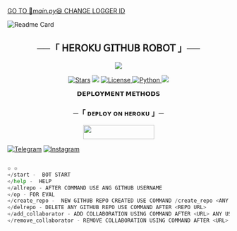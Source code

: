 [GO TO 👀_main.py_😆 CHANGE LOGGER ID](https://github.com/RDX-RAj/GITHUB-HEROKU/blob/a09b551db47ec9069cc283ebf33e07a3ffc61d4d/rdxop/__main__.py#L7)
    
![Readme Card](https://github-readme-stats.vercel.app/api/pin/?username=RDX-RAj&repo=GITHUB-HEROKU&theme=flag-india)



<h2 align="center">
    ──「 𝖧𝖤𝖱𝖮𝖪𝖴 𝖦𝖨𝖳𝖧𝖴𝖡 𝖱𝖮𝖡𝖮𝖳 」──
</h2>


<p align="center">
  <img src="https://graph.org/file/99513b1e1e1606008bd7b.jpg">
</p>

<p align="center">
<a href="https://github.com/RDX-RAj/GITHUB-HEROKU/stargazers"><img src="https://img.shields.io/github/stars/RDX-RAj/GITHUB-HEROKU?color=black&logo=github&logoColor=black&style=for-the-badge" alt="Stars" /></a>
<a href="https://github.com/RDX-RAj/GITHUB-HEROKU/network/members"> <img src="https://img.shields.io/github/forks/RDX-RAj/GITHUB-HEROKU?color=black&logo=github&logoColor=black&style=for-the-badge" /></a>
<a href="https://github.com/RDX-RAj/GITHUB-HEROKU/blob/master/LICENSE"> <img src="https://img.shields.io/badge/License-MIT-blueviolet?style=for-the-badge" alt="License" /> </a>
<a href="https://www.python.org/"> <img src="https://img.shields.io/badge/Written%20in-Python-orange?style=for-the-badge&logo=python" alt="Python" /> </a>
<a href="https://github.com/RDX-RAj/GITHUB-HEROKU/commits/RDX-RAj"> <img src="https://img.shields.io/github/last-commit/RDX-RAj/GITHUB-HEROKU?color=blue&logo=github&logoColor=green&style=for-the-badge" /></a>
</p>





<p align="center">
<b>𝗗𝗘𝗣𝗟𝗢𝗬𝗠𝗘𝗡𝗧 𝗠𝗘𝗧𝗛𝗢𝗗𝗦</b>
</p>

<h3 align="center">
    ─「 ᴅᴇᴩʟᴏʏ ᴏɴ ʜᴇʀᴏᴋᴜ 」─
</h3>

<p align="center"><a href="https://dashboard.heroku.com/new?template=https://github.com/RDX-RAj/GITHUB-HEROKU"> <img src="https://img.shields.io/badge/𝖡𝖧𝖮𝖲𝖣𝖨 𝖪 𝖪𝖱𝖫𝖮 𝖣𝖤𝖯𝖫𝖮𝖸-black?style=for-the-badge&logo=heroku" width="161" height="32"/></a></p>





[![Telegram](https://upload.wikimedia.org/wikipedia/commons/thumb/8/82/Telegram_logo.svg/100px-Telegram_logo.svg.png)](https://t.me/ll_RJ29RDX_ll) [![Instagram](https://upload.wikimedia.org/wikipedia/commons/thumb/8/82/Instagram_logo.svg/100px-Imstagram_logo.svg.png)](https://t.me/vdjrajofficial)
``` python

๏ ๏
➪/start -  BOT START 
➪/help -  HELP 
➪/allrepo - AFTER COMMAND USE ANG GITHUB USERNAME
➪/op - FOR EVAL 
➪/create_repo -  NEW GITHUB REPO CREATED USE COMMAND /create_repo <ANY NAME>
➪/delrepo - DELETE ANY GITHUB REPO USE COMMAND AFTER <REPO URL>
➪/add_collaborator - ADD COLLABORATION USING COMMAND AFTER <URL> ANY USERNAME FOR COLLABORATION 
➪/remove_collaborator - REMOVE COLLABORATION USING COMMAND AFTER <URL> ANY USERNAME FOR COLLABORATION 

